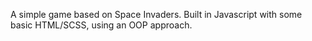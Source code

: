 A simple game based on Space Invaders. Built in Javascript with some basic HTML/SCSS, using an OOP approach.
